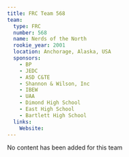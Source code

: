 ```yaml
---
title: FRC Team 568
team:
  type: FRC
  number: 568
  name: Nerds of the North
  rookie_year: 2001
  location: Anchorage, Alaska, USA
  sponsors:
    - BP
    - JEDC
    - ASD C&TE
    - Shannon & Wilson, Inc
    - IBEW
    - UAA
    - Dimond High School
    - East High School
    - Bartlett High School
  links:
    Website: 
---
```

No content has been added for this team